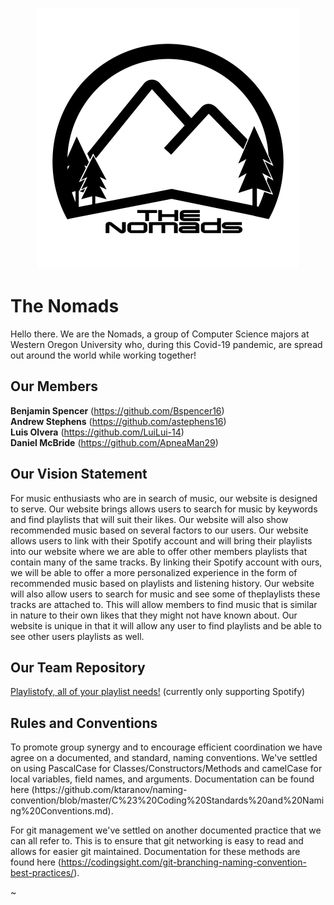 ﻿<center><p><img src="1.%20Milestone%201/Logo/Logo%20with%20White%20Background.png"></p></center>
<h1 id="the-nomads">The Nomads</h1>
<p>Hello there. We are the Nomads, a group of Computer Science majors at Western Oregon University who, during this Covid-19 pandemic, are spread out around the world while working together!</p>
<h2 id="our-members">Our Members</h2>
<p><strong>Benjamin Spencer</strong> (<a href="https://github.com/Bspencer16">https://github.com/Bspencer16</a>)<br>
<strong>Andrew Stephens</strong> (<a href="https://github.com/astephens16">https://github.com/astephens16</a>)<br>
<strong>Luis Olvera</strong> (<a href="https://github.com/LuiLui-14">https://github.com/LuiLui-14</a>)<br>
<strong>Daniel McBride</strong> (<a href="https://github.com/ApneaMan29">https://github.com/ApneaMan29</a>)</p>
<h2 id="our-vision-statement">Our Vision Statement</h2>
<p>For music enthusiasts who are in search of music, our website is designed to serve. Our website brings allows users to search for music by keywords and find playlists that will suit their likes. Our website will also show recommended music based on several factors to our users. Our website allows users to link with their Spotify account and will bring their playlists into our website where we are able to offer other members playlists that contain many of the same tracks. By linking their Spotify account with ours, we will be able to offer a more personalized experience in the form of recommended music based on playlists and listening history. Our website will also allow users to search for music and see some of theplaylists these tracks are attached to. This will allow members to find music that is similar in nature to their own likes that they might not have known about. Our website is unique in that it will allow any user to find playlists and be able to see other users playlists as well.</p>
<h2 id="our-team-repository">Our Team Repository</h2>
<p><a href="https://github.com/ApneaMan29/TheNomads">Playlistofy, all of your playlist needs!</a> (currently only supporting Spotify)</p>

<h2 id="rules-and-conventions">Rules and Conventions</h2>
<p>To promote group synergy and to encourage efficient coordination we have agree on a documented, and standard, naming conventions. We've settled on using PascalCase for Classes/Constructors/Methods and camelCase for local variables, field names, and arguments.
Documentation can be found here (https://github.com/ktaranov/naming-convention/blob/master/C%23%20Coding%20Standards%20and%20Naming%20Conventions.md).

For git management we've settled on another documented practice that we can all refer to. This is to ensure that git networking is easy to read and allows for easier git maintained. Documentation for these methods are found here (https://codingsight.com/git-branching-naming-convention-best-practices/).</p>

~